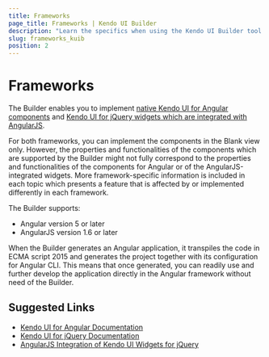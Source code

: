 ```yaml
---
title: Frameworks  
page_title: Frameworks | Kendo UI Builder
description: "Learn the specifics when using the Kendo UI Builder tool for creating and managing Angular-based web applications."
slug: frameworks_kuib
position: 2
---
```


# Frameworks

The Builder enables you to implement [native Kendo UI for Angular components](https://www.telerik.com/kendo-angular-ui/components/) and [Kendo UI for jQuery widgets which are integrated with AngularJS](https://docs.telerik.com/kendo-ui/AngularJS/introduction).

For both frameworks, you can implement the components in the Blank view only. However, the properties and functionalities of the components which are supported by the Builder might not fully correspond to the properties and functionalities of the components for Angular or of the AngularJS-integrated widgets. More framework-specific information is included in each topic which presents a feature that is affected by or implemented differently in each framework.

The Builder supports:
* Angular version 5 or later
* AngularJS version 1.6 or later

When the Builder generates an Angular application, it transpiles the code in ECMA script 2015 and generates the project together with its configuration for Angular CLI. This means that once generated, you can readily use and further develop the application directly in the Angular framework without need of the Builder.

## Suggested Links

* [Kendo UI for Angular Documentation](https://www.telerik.com/kendo-angular-ui/components/)
* [Kendo UI for jQuery Documentation](https://docs.telerik.com/kendo-ui/introduction)
* [AngularJS Integration of Kendo UI Widgets for jQuery](https://docs.telerik.com/kendo-ui/AngularJS/introduction)

